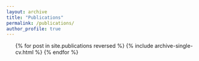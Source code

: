 ```yaml
---
layout: archive
title: "Publications"
permalink: /publications/
author_profile: true
---
```



<!-- {% include base_path %} -->

<!-- {% for post in site.publications reversed %}
  {% include archive-single.html %}
{% endfor %} -->

<ul>{% for post in site.publications reversed %}
  {% include archive-single-cv.html %}
{% endfor %}</ul>